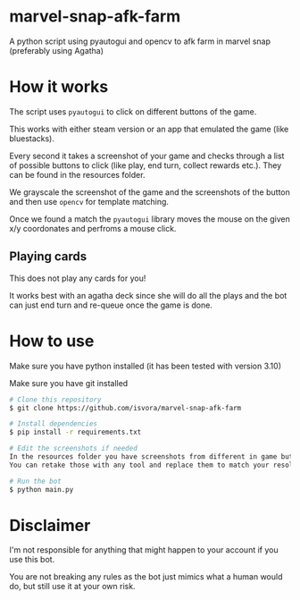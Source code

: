 # marvel-snap-afk-farm

A python script using pyautogui and opencv to afk farm in marvel snap (preferably using Agatha)

# How it works

The script uses `pyautogui` to click on different buttons of the game.

This works with either steam version or an app that emulated the game (like bluestacks).

Every second it takes a screenshot of your game and checks through a list of possible buttons to click (like play, end turn, collect rewards etc.). They can be found in the resources folder.

We grayscale the screenshot of the game and the screenshots of the button and then use `opencv` for template matching. 

Once we found a match the `pyautogui` library moves the mouse on the given x/y coordonates and perfroms a mouse click.

## Playing cards

This does not play any cards for you! 

It works best with an agatha deck since she will do all the plays and the bot can just end turn and re-queue once the game is done.

# How to use

Make sure you have python installed (it has been tested with version 3.10)

Make sure you have git installed

```bash
# Clone this repository
$ git clone https://github.com/isvora/marvel-snap-afk-farm

# Install dependencies
$ pip install -r requirements.txt

# Edit the screenshots if needed
In the resources folder you have screenshots from different in game buttons (play, end turn etc.)
You can retake those with any tool and replace them to match your resolution.

# Run the bot
$ python main.py
```

# Disclaimer

I'm not responsible for anything that might happen to your account if you use this bot. 

You are not breaking any rules as the bot just mimics what a human would do, but still use it at your own risk.
